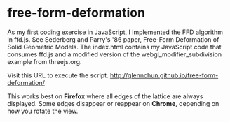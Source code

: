 # free-form-deformation
As my first coding exercise in JavaScript, I implemented the FFD algorithm in ffd.js. See Sederberg and Parry's '86 paper, Free-Form Deformation of Solid Geometric Models. The index.html contains my JavaScript code that consumes ffd.js and a modified version of the webgl_modifier_subdivision example from threejs.org.

Visit this URL to execute the script.
http://glennchun.github.io/free-form-deformation/

This works best on **Firefox** where all edges of the lattice are always displayed. Some edges disappear or reappear on **Chrome**, depending on how you rotate the view.
